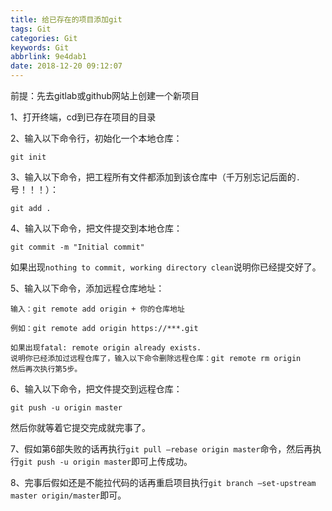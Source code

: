 ```yaml
---
title: 给已存在的项目添加git
tags: Git
categories: Git
keywords: Git
abbrlink: 9e4dab1
date: 2018-12-20 09:12:07
---
```

前提：先去gitlab或github网站上创建一个新项目

1、打开终端​，cd到已存在项目的目录

​​​2、输入以下命令行，初始化一个本地仓库：
```
​git init
```

3、输入以下命令，把工程所有文件都添加到该仓库中（千万别忘记后面的`.`号！！！）：
```
​git add .
```
<!-- more -->
4、输入以下命令，把文件提交到本地仓库：
```
git commit -m "Initial commit"​
```
如果出现`nothing to commit, working directory clean​`说明你已经提交好了。

5、输入以下命令，添加远程仓库地址：
```
输入：git remote add origin + 你的仓库地址

例如：git remote add origin https://***.git

如果出现fatal: remote origin already exists.​
说明你已经添加过远程仓库了，输入以下命令删除远程仓库：git remote rm origin
然后再次执行第5步。
```

6、​输入以下命令，把文件提交到远程仓库：
```
git push -u origin master​
```

然后你就等着它提交完成就完事了。

7、假如第6部失败的话再执行`git pull –rebase origin master`命令，然后再执行`git push -u origin master`即可上传成功。

8、完事后假如还是不能拉代码的话再重启项目执行`git branch –set-upstream master origin/master`即可。 